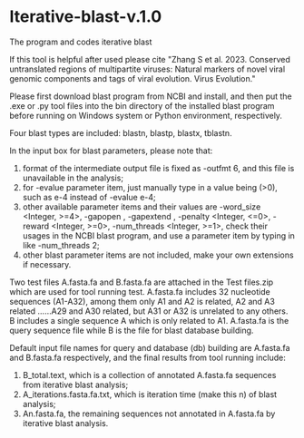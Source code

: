 # Iterative-blast-v.1.0
The program and codes iterative blast

If this tool is helpful after used please cite "Zhang S et al. 2023. Conserved untranslated regions of multipartite viruses: Natural markers of novel viral genomic components and tags of viral evolution. Virus Evolution."

Please first download blast program from NCBI and install, and then put the .exe or .py tool files into the bin directory of the installed blast program before running on Windows system or Python environment, respectively.

Four blast types are included: blastn, blastp, blastx, tblastn.

In the input box for blast parameters, please note that:
1)	format of the intermediate output file is fixed as -outfmt 6, and this file is unavailable in the analysis;
2)	for -evalue parameter item, just manually type in a value being <Real> (>0), such as e-4 instead of -evalue e-4;
3)	other available parameter items and their values are -word_size <Integer, >=4>, -gapopen <Integer>, -gapextend <Integer>, -penalty <Integer, <=0>, -reward <Integer, >=0>, -num_threads <Integer, >=1>, check their usages in the NCBI blast program, and use a parameter item by typing in like -num_threads 2; 
4)	other blast parameter items are not included, make your own extensions if necessary.

Two test files A.fasta.fa and B.fasta.fa are attached in the Test files.zip which are used for tool running test. A.fasta.fa includes 32 nucleotide sequences (A1-A32), among them only A1 and A2 is related, A2 and A3 related ……A29 and A30 related, but A31 or A32 is unrelated to any others. B includes a single sequence A which is only related to A1. A.fasta.fa is the query sequence file while B is the file for blast database building.

Default input file names for query and database (db) building are A.fasta.fa and B.fasta.fa respectively, and the final results from tool running include:
1)	B_total.text, which is a collection of annotated A.fasta.fa sequences from iterative blast analysis;
2)	A_iterations.fasta.fa.txt, which is iteration time (make this n) of blast analysis;
3)	An.fasta.fa, the remaining sequences not annotated in A.fasta.fa by iterative blast analysis.
